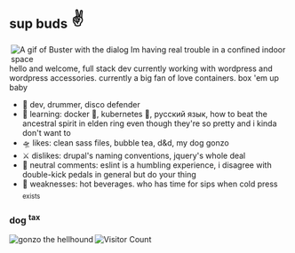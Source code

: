 <!--**juniormince/juniormince** is a ✨ _special_ ✨ repository because its `README.md` (this file) appears on your GitHub profile.-->

# <sub>sup buds</sub> ✌️

<img align="right" alt="A gif of Buster with the dialog Im having real trouble in a confined indoor space" src="https://media.giphy.com/media/3ZA1S5ZYwSRzy/giphy.gif">

hello and welcome, full stack dev currently working with wordpress and wordpress accessories. currently a big fan of love containers. box 'em up baby

* 🏹 dev, drummer, disco defender
* 🌱 learning: docker 🐳, kubernetes 🦑, русский язык, how to beat the ancestral spirit in elden ring even though they're so pretty and i kinda don't want to
* 🛸 likes: clean sass files, bubble tea, d&d, my dog gonzo
* ⚔️️ dislikes: drupal's naming conventions, jquery's whole deal
* 🔮 neutral comments: eslint is a humbling experience, i disagree with double-kick pedals in general but do your thing
* 🦂 weaknesses: hot beverages. who has time for sips when cold press <sub>exists</sub>

### dog <sup>tax</sup> ###

<img align="left" src="https://media.discordapp.net/attachments/796025847966466058/927989879340675093/20220104_122011.jpg?width=300&height=300" alt="gonzo the hellhound"/>

![Visitor Count](https://profile-counter.glitch.me/%7Bjuniormince%7D/count.svg)